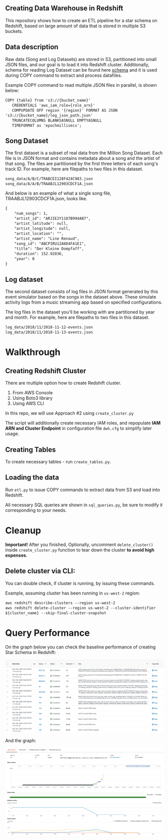 ## Creating Data Warehouse in Redshift

This repository shows how to create an ETL pipeline for a star schema on Redshift, based on large amount of data
that is stored in multiple S3 buckets.


## Data description

Raw data (Song and Log Datasets) are stored in S3, partitioned into small JSON files, and our goal is to load it into Redshift cluster.
Additionally, schema for reading Log Dataset can be found here [schema](/RedshiftDataWarehouse/data/log_json_path.json) and it is used
during COPY command to extract and process datafiles.

Example COPY command to read multiple JSON files in parallel, is shown below:
```
COPY {table} from 's3://{bucket_name}'
   CREDENTIALS 'aws_iam_role={role_arn}'
   COMPUPDATE OFF region '{region}' FORMAT AS JSON 's3://{bucket_name}/log_json_path.json'
   TRUNCATECOLUMNS BLANKSASNULL EMPTYASNULL
   TIMEFORMAT as 'epochmillisecs';
```


## Song Dataset
The first dataset is a subset of real data from the Million Song Dataset.
Each file is in JSON format and contains metadata about a song and the artist of that song.
The files are partitioned by the first three letters of each song's track ID.
For example, here are filepaths to two files in this dataset.
```
song_data/A/B/C/TRABCEI128F424C983.json
song_data/A/A/B/TRAABJL12903CDCF1A.json
```

And below is an example of what a single song file, TRAABJL12903CDCF1A.json, looks like.
```
{
    "num_songs": 1,
    "artist_id": "ARJIE2Y1187B994AB7",
    "artist_latitude": null,
    "artist_longitude": null,
    "artist_location": "",
    "artist_name": "Line Renaud",
    "song_id": "ABCPIRU12A6D4FA1E1",
    "title": "Der Kleine Dompfaff",
    "duration": 152.92036,
    "year": 0
}
```

## Log dataset

The second dataset consists of log files in JSON format generated by this event simulator based on the songs in the dataset above. These simulate activity logs from a music streaming app based on specified configurations.

The log files in the dataset you'll be working with are partitioned by year and month. For example, here are filepaths to two files in this dataset.
```
log_data/2018/11/2018-11-12-events.json
log_data/2018/11/2018-11-13-events.json
```

# Walkthrough

## Creating Redshift Cluster

There are multiple option how to create Redshift cluster.

1. From AWS Console
2. Using Boto3 library
3. Using AWS CLI

In this repo, we will use Approach #2 using `create_cluster.py`

The script will additionally create necessary IAM roles, and repopulate **IAM ARN and Cluster Endpoint** in configuration file `dwh.cfg` to simplify later usage.

## Creating Tables

To create necessary tables - run `create_tables.py`.


## Loading the data

Run `etl.py` to issue COPY commands to extract data from S3 and load into Redshift.

All necessary SQL queries are shown in `sql_queries.py`, be sure to modify it corresponding to your needs.


# Cleanup

**Important!** After you finished,
Optionally, uncomment `delete_cluster()` inside `create_cluster.py` function to tear down the cluster **to avoid high expenses**.


## Delete cluster via CLI:

You can double check, if cluster is running, by issuing these commands.

Example, assuming cluster has been running in `us-west-2` region:
```
aws redshift describe-clusters --region us-west-2
aws redshift delete-cluster --region us-west-2 --cluster-identifier ${cluster_name} --skip-final-cluster-snapshot
```


# Query Performance

On the graph below you can check the baseline performance of creating Star Schema in Redshift:

![Runtime](/RedshiftDataWarehouse/assets/query_runtime.png)

And the graph:

![RuntimeGraph](/RedshiftDataWarehouse/assets/query_performance.png)
